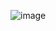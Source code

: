 ![image](https://user-images.githubusercontent.com/80293325/223904256-9c578d48-4230-4606-bcd4-f7a8047f968f.png)
